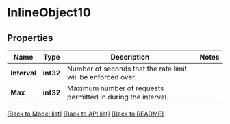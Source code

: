 # InlineObject10

## Properties

Name | Type | Description | Notes
------------ | ------------- | ------------- | -------------
**Interval** | **int32** | Number of seconds that the rate limit will be enforced over. | 
**Max** | **int32** | Maximum number of requests permitted in during the interval. | 

[[Back to Model list]](../README.md#documentation-for-models) [[Back to API list]](../README.md#documentation-for-api-endpoints) [[Back to README]](../README.md)



